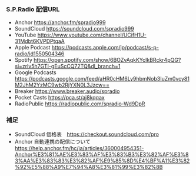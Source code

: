 ### S.P.Radio 配信URL
- Anchor https://anchor.fm/spradio999
- SoundCloud https://soundcloud.com/spradio999
- YouTube https://www.youtube.com/channel/UCifH1U-31Mdbt6KVPDPtqaA
- Apple Podcast https://podcasts.apple.com/jp/podcast/s-p-radio/id1550504346
- Spotify https://open.spotify.com/show/6BOZvAqkKYcIkBRckr4pQG?si=zrlv5h7GTI-gEuScCQ72TQ&dl_branch=1
- Google Podcasts https://podcasts.google.com/feed/aHR0cHM6Ly9hbmNob3IuZm0vcy81M2JhM2YzMC9wb2RjYXN0L3Jzcw==
- Breaker https://www.breaker.audio/spradio
- Pocket Casts https://pca.st/aj8kqqax
- RadioPublic https://radiopublic.com/spradio-Wd9DpR

### 補足
- SoundCloud 価格表　https://checkout.soundcloud.com/pro
- Anchor 自動連携の配信について https://help.anchor.fm/hc/ja/articles/360004954351-Anchor%E3%81%AE%E3%83%AF%E3%83%B3%E3%82%AF%E3%83%AA%E3%83%83%E3%82%AF%E9%85%8D%E4%BF%A1%E3%82%92%E5%88%A9%E7%94%A8%E3%81%99%E3%82%8B
